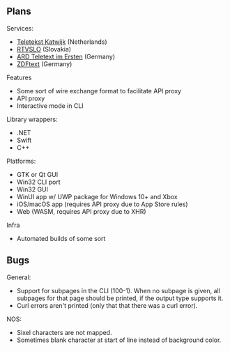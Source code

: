 Plans
-----
Services:
 - [Teletekst Katwijk](http://server.rtvkatwijk.nl:8095/EXEC) (Netherlands)
 - [RTVSLO](https://teletext.rtvslo.si/100/1) (Slovakia)
 - [ARD Teletext im Ersten](https://www.ard-text.de/) (Germany)
 - [ZDFtext](https://teletext.zdf.de/teletext/zdf/) (Germany)

Features
 - Some sort of wire exchange format to facilitate API proxy
 - API proxy
 - Interactive mode in CLI

Library wrappers:
 - .NET
 - Swift
 - C++

Platforms:
 - GTK or Qt GUI
 - Win32 CLI port
 - Win32 GUI
 - WinUI app w/ UWP package for Windows 10+ and Xbox
 - iOS/macOS app (requires API proxy due to App Store rules)
 - Web (WASM, requires API proxy due to XHR)

Infra
 - Automated builds of some sort

Bugs
----
General:
 - Support for subpages in the CLI (100-1). When no subpage is given,
   all subpages for that page should be printed, if the output type
   supports it.
 - Curl errors aren't printed (only that that there was a curl error).

NOS:
 - Sixel characters are not mapped.
 - Sometimes blank character at start of line instead of background
   color.
